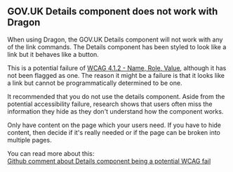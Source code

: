 ## GOV.UK Details component does not work with Dragon

When using Dragon, the GOV.UK Details component will not work with any of the link commands. The Details component has been styled to look like a link but it behaves like a button.

This is a potential failure of [WCAG 4.1.2 - Name, Role, Value](https://www.w3.org/WAI/WCAG21/quickref/#name-role-value), although it has not been flagged as one. The reason it might be a failure is that it looks like a link but cannot be programmatically determined to be one.

It recommended that you do not use the details component. Aside from the potential accessibility failure, research shows that users often miss the information they hide as they don't understand how the component works.

Only have content on the page which your users need. If you have to hide content, then decide if it's really needed or if the page can be broken into multiple pages.

You can read more about this:  
[Github comment about Details component being a potential WCAG fail](https://github.com/alphagov/govuk-design-system-backlog/issues/44#issuecomment-702830874)
